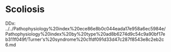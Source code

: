 # Scoliosis

DDx: ../../Pathophysiology%20index%20ece86e8b0c044eada17e958a6ec5984e/Pathophysiology%20index%20by%20type%20ad8b6274d9c54c9a90bf17eb311f049f/Turner's%20syndrome%20c1fdf091d33d47c287f8543e8c2eb2c6.md
